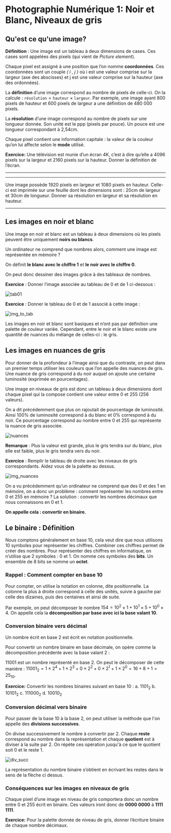 # Photographie Numérique 1: Noir et Blanc, Niveaux de gris

## Qu'est ce qu'une image?

**Définition** : Une image est un tableau à deux dimensions de cases. Ces cases sont appelées des pixels (qui vient de *Picture element*).

Chaque pixel est assigné à une position que l’on nomme **coordonnées**.
Ces coordonnées sont un couple *( i , j )* où i est une valeur comprise sur la largeur (axe des abscisses) et j est une valeur comprise sur la hauteur (axe des ordonnées).

La **définition** d’une image correspond au nombre de pixels de celle-ci.
On la calcule : $\texttt{résolution} = \texttt{hauteur} \times \texttt{largeur}$.
Par exemple, une image ayant 800 pixels de hauteur et 600 pixels de largeur a une définition de 480 000 pixels.

La **résolution** d’une image correspond au nombre de pixels sur une longueur donnée. Son unité est le ppp (pixels par pouce). Un pouce est une longueur correspondant à 2,54cm.

Chaque pixel contient une information capitale : la valeur de la couleur qu’on lui affecte selon le **mode** utilisé.

**Exercice:**
Une télévision est munie d’un écran 4K, c’est à dire qu’elle a 4096 pixels sur la largeur et 2160 pixels sur la hauteur. Donner la définition de l’écran.
_______________________________________________________________________________________
______________________________________________________________________________________________________________________________________________________________________________

Une image possède 1920 pixels en largeur et 1080 pixels en hauteur. Celle-ci est imprimée sur une feuille dont les dimensions sont : 20cm de largeur et 30cm de longueur.
Donner sa résolution en largeur et sa résolution en hauteur.

____________________________________________________________________________________________________________________________________________________________________________________________________________________________________________________________________________________________________________________________________________________________

## Les images en noir et blanc

Une image en noir et blanc est un tableau à deux dimensions où les pixels peuvent être uniquement **noirs ou blancs**.

Un ordinateur ne comprend que nombres alors, comment une image est représentée en mémoire ?

On définit **le blanc avec le chiffre 1** et **le noir avec le chiffre 0**.

On peut donc dessiner des images grâce à des tableaux de nombres.

**Exercice** : Donner l’image associée au tableau de 0 et de 1 ci-dessous :

![tab01](tab_01.png)

**Exercice** : Donner le tableau de 0 et de 1 associé à cette image : 

![img_to_tab](img_to_tab.png)

Les images en noir et blanc sont basiques et n’ont pas par définition une palette de couleur variée.
Cependant, entre le noir et le blanc existe une quantité de nuances du mélange de celles-ci : le gris.

## Les images en nuances de gris

Pour donner de la profondeur à l’image ainsi que du contraste, on peut dans un premier temps utiliser les couleurs que l’on appelle des nuances de gris.
Une nuance de gris correspond à du noir auquel on ajoute une certaine luminosité (exprimée en pourcentages).

Une image en niveaux de gris est donc un tableau à deux dimensions dont chaque pixel qui la compose contient une valeur entre 0 et 255 (256 valeurs).

On a dit précédemment que plus on rajoutait de pourcentage de luminosité. Ainsi 100% de luminosité correspond à du blanc et 0% correspond à du noir.
Ce pourcentage correspond au nombre entre 0 et 255 qui représente la nuance de gris associée.

![nuances](nuances_gris.png)

**Remarque** : Plus la valeur est grande, plus le gris tendra sur du blanc, plus elle est faible, plus le gris tendra vers du noir.

**Exercice** : Remplir le tableau de droite avec les niveaux de gris correspondants. Aidez vous de la palette au dessus.

![img_nuances](img_nuances.png)

On a vu précédemment qu’un ordinateur ne comprend que des 0 et des 1 en mémoire, on a donc un problème : comment représenter les nombres entre 0 et 255 en mémoire ?
La solution : convertir les nombres décimaux que nous connaissons en 0 et 1.

**On appelle cela : convertir en binaire.**

## Le binaire : Définition

Nous comptons généralement en base 10, cela veut dire que nous utilisons 10 symboles pour représenter les chiffres. Combiner ces chiffres permet de créer des nombres.
Pour représenter des chiffres en informatique, on n’utilise que 2 symboles : 0 et 1.
On nomme ces symboles des **bits**.
Un ensemble de 8 bits se nomme un **octet**.

### Rappel : Comment compter en base 10

Pour compter, on utilise la notation en colonne, dite positionnelle.
La colonne la plus à droite correspond à celle des unités, suivie à gauche par celle des dizaines, puis des centaines et ainsi de suite.

Par exemple, on peut décomposer le nombre $154=10^2\times1 + 10^1\times5 + 10^0\times4$.
On appelle cela la **décomposition par base avec ici la base valant 10**.

### Conversion binaire vers décimal

Un nombre écrit en base 2 est écrit en notation positionnelle.

Pour convertir un nombre binaire en base décimale, on opère comme la décomposition précédente avec la base valant 2 :

$11001$ est un nombre représenté en base 2. On peut le décomposer de cette manière :
$11001_2 = 1 \times 2^4 + 1 \times 2^3 + 0 \times 2^2 + 0 \times 2^1 + 1 \times 2^0 = 16 + 8 + 1 = 25_{10}$.

**Exercice:** Convertir les nombres binaires suivant en base 10 :
a. $1101_2$
b. $10101_2$
c. $111000_2$
d. $10010_2$

### Conversion décimal vers binaire

Pour passer de la base 10 à la base 2, on peut utiliser la méthode que l'on appelle des **divisions successives**.

On divise successivement le nombre à convertir par 2.
Chaque **reste** correspond au nombre dans la représentation et chaque **quotient** est à diviser à la suite par 2.
On répète ces opération jusqu'à ce que le quotient soit 0 et le reste 1.

![div_succ](div_succ.png)

La représentation du nombre binaire s’obtient en écrivant les restes dans le sens de la flèche ci dessus.

### Conséquences sur les images en niveaux de gris

Chaque pixel d’une image en niveau de gris comportera donc un nombre entre 0 et 255 écrit en binaire.  Ces valeurs iront donc de **0000 0000** à **1111 1111**.

**Exercice:** Pour la palette donnée de niveau de gris, donner l’écriture binaire de chaque nombre décimaux.